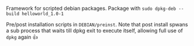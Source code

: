 Framework for scripted debian packages. Package with `sudo dpkg-deb --build helloworld_1.0-1`

Pre/post installation scripts in `DEBIAN/preinst`. Note that post install spwans a sub process that waits till dpkg exit to execute itself, allowing full use of `dpkg` again :+1:
